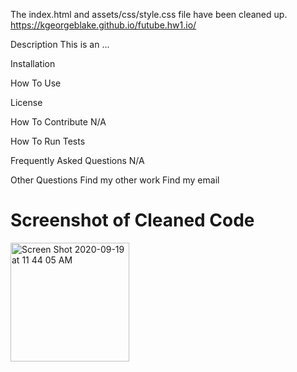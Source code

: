 The index.html and assets/css/style.css file have been cleaned up. 
 https://kgeorgeblake.github.io/futube.hw1.io/





Description
This is an ...

Installation


How To Use


License 

How To Contribute
N/A

How To Run Tests


Frequently Asked Questions
N/A

Other Questions
Find my other work
Find my email

# Screenshot of Cleaned Code

<img width="190" alt="Screen Shot 2020-09-19 at 11 44 05 AM" src="https://user-images.githubusercontent.com/64648897/93671478-5c98fd00-fa71-11ea-9af1-4c36e01dcd39.png">
